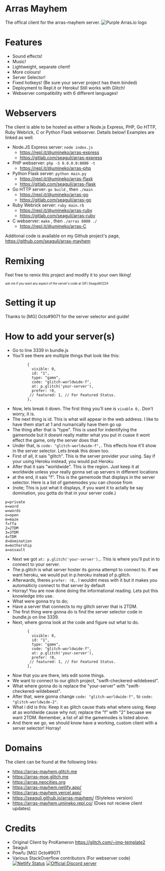 # Arras Mayhem
The offical client for the arras-mayhem server.
![Purple Arras.io logo](https://cdn.glitch.com/fca666a2-8235-47b6-a711-c9926dc2248f%2FLogo.png?v=1595837913869) 
# Features
- Sound effects!
- Music!
- Lightweight, separate client! 
- More colours!
- Server Selector!
- Fixed hotkeys! (Be sure your server project has them binded)
- Deployment to Repl.it or Heroku! Still works with Glitch!
- Webserver compatibility with 6 different languages!

# Webservers
The client is able to be hosted as either a Node.js Express, PHP, Go HTTP, Ruby Webrick, C or Python Flask webserver. Details below! Examples are linked as well.

- Node.JS Express server:
   ``node index.js``
    - <https://repl.it/@umineko/arras-express> 
    - <https://gitlab.com/seaguli/arras-express>
- PHP webserver: 
   ``php -S 0.0.0.0:8000 -t`` 
   - <https://repl.it/@umineko/arras-php>
- Python Flask server:
   ``python main.py`` 
   - <https://repl.it/@umineko/arras-flask>
   - <https://gitlab.com/seaguli/arras-flask>
- Go HTTP server: 
   ``go build`` , then ``./main``
   - <https://repl.it/@umineko/arras-go>
   - <https://gitlab.com/seaguli/arras-go>
- Ruby Webrick server:
   ``ruby main.rb`` 
   - <https://repl.it/@umineko/arras-ruby>
   - <https://gitlab.com/seaguli/arras-ruby>
- C webserver: 
   ``make`` , then ``./arras 8000 ./``
   - <https://repl.it/@umineko/arras-C>
   
Additonal code is available on my Github project's page, <https://github.com/seaguli/arras-mayhem>
# Remixing
Feel free to remix this project and modify it to your own liking!

<sub><sup>
    ask me if you want any aspect of the server's code at (SF) Seagull#2224
</sub></sup>
# Setting it up
Thanks to [MG] Octo#9071 for the server selector and guide!
# How to add your server(s)
- Go to line 3339 in bundle.js
- You'll see there are multiple things that look like this:
```
          {
            visible: 0,
            id: "1",
            type: "game",
            code: "glitch-worldwide-f",
            at: p.glitch('your-server'),
            prefer: !0,
           // featured: 1, // For Featured Status.
          },
```
- Now, lets break it down. The first thing you'll see is `visable 0,`. Don't worry, it is.
- The next thing is id. This is what will appear in the web address. I like to have them start at 1 and numarically have them go up
- The thing after that is "type". This is used for indentifying the gamemode but it doesnt really matter what you put in cuase it wont effect the game, only the server does that
- Under that, is `code: "glitch-worldwide-f",`. This effects how it'll show in the server selector. Lets break this down too.
- First of all, it sais "glitch". This is the server provider your using. Say if your using Heroku instead, you would put Heroku
- After that it sais "worldwide". This is the region. Just keep it at worldwide unless your really gonna set up servers in different locations
- at the end, it sais "f". This is the gamemode that displays in the server selector. Here is a list of gamemodes you can choose from
- (note; This is just what it displays, if you want it to actally be say domination, you gotta do that in your server code.)
```
p=private
e=word
w=words
o=open
m=maze
f=ffa
2=2TDM
3=3TDM
4=TDM
d=domination
m=mothership
a=assault
```
- Next we got ``at: p.glitch('your-server'),``. This is where you'll put in to connect to your server.
- The p.glitch is what server hoster its gonna attempt to connect to. If we want heroku, we would put in p.heroku instead of p.glitch.
- Afterwards, theres ``prefer: !0,``. I wouldnt mess with it but it makes you automaiticly connect to that server by default
- Horray! You are now done doing the informational reading. Lets put this knowledge into use.
- What were gonna try to do;
- Have a server that connects to my glitch server that is 2TDM.
- The first thing were gonna do is find the server selector code in bundle.js on line 3339.
- Next, where gonna look at the code and figure out what to do.
```
          {
            visible: 0,
            id: "1",
            type: "game",
            code: "glitch-worldwide-f",
            at: p.glitch('your-server'),
            prefer: !0,
           // featured: 1, // For Featured Status.
          },
```
- Now that you are there, lets edit some things. 
- We want to connect to our glitch project, "swift-checkered-wildebeest".
- What where gonna do is replace the "your-server" with "swift-checkered-wildebeest".
- After that, were gonna change ``code: "glitch-worldwide-f",`` to ``code: "glitch-worldwide-2"``. 
- What i did is this: Keep it as glitch cause thats what where using; Keep at as worldwide cause why not; replace the "f" with "2" becuase we want 2TDM. Remember, a list of all the gamemodes is listed above.
- And there we go, we should know have a working, custom client with a server selector! Horray!
# Domains
The client can be found at the following links:

- <https://arras-mayhem.glitch.me>
- <https://arras-moe.glitch.me>
- <https://arras.neocities.org>
- <https://arras-mayhem.netlify.app/>
- <https://arras-mayhem.vercel.app/>
- <https://seaguli.github.io/arras-mayhem/> (Styleless version)
- <https://arras-mayhem.umineko.repl.co/> (Does not recieve client updates)


# Credits
- Original Client by ProKameron
<https://glitch.com/~imp-template2>
- Seaguli
- Powfu [MG] Octo#9071
- Various StackOverflow contributors (For webserver code)
[![Netlify Status](https://api.netlify.com/api/v1/badges/ee4ba925-dbe8-40fd-9faf-83e3dabe4b5b/deploy-status)](https://app.netlify.com/sites/arras-moe/deploys)
[![Official Discord server](https://discordapp.com/api/guilds/427668515357458443/embed.png)](https://discord.gg/yTZdDPA)
